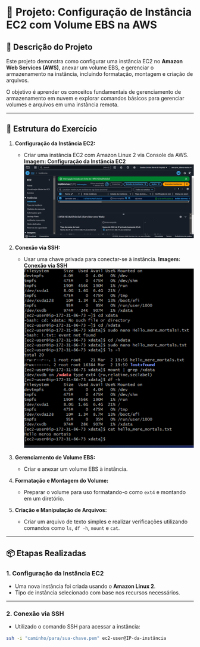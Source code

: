 # 🚀 Projeto: Configuração de Instância EC2 com Volume EBS na AWS

## 📝 Descrição do Projeto
Este projeto demonstra como configurar uma instância EC2 no **Amazon Web Services (AWS)**, anexar um volume EBS, e gerenciar o armazenamento na instância, incluindo formatação, montagem e criação de arquivos. 

O objetivo é aprender os conceitos fundamentais de gerenciamento de armazenamento em nuvem e explorar comandos básicos para gerenciar volumes e arquivos em uma instância remota.

---

## 📂 Estrutura do Exercício
1. **Configuração da Instância EC2:**
   - Criar uma instância EC2 com Amazon Linux 2 via Console da AWS.
   **Imagem: Configuração da Instância EC2**
   ![Configuração da Instância EC2](./images/ec2.png)

2. **Conexão via SSH:**
   - Usar uma chave privada para conectar-se à instância.
   **Imagem: Conexão via SSH**
    ![Conexão via SSH](./images/part-2.png)

3. **Gerenciamento de Volume EBS:**
   - Criar e anexar um volume EBS à instância.

4. **Formatação e Montagem do Volume:**
   - Preparar o volume para uso formatando-o como `ext4` e montando em um diretório.

5. **Criação e Manipulação de Arquivos:**
   - Criar um arquivo de texto simples e realizar verificações utilizando comandos como `ls`, `df -h`, `mount` e `cat`.

---

## 📦 Etapas Realizadas

### **1. Configuração da Instância EC2**
- Uma nova instância foi criada usando o **Amazon Linux 2**.
- Tipo de instância selecionado com base nos recursos necessários.

---

### **2. Conexão via SSH**
- Utilizado o comando SSH para acessar a instância:
```bash
ssh -i "caminho/para/sua-chave.pem" ec2-user@IP-da-instância




